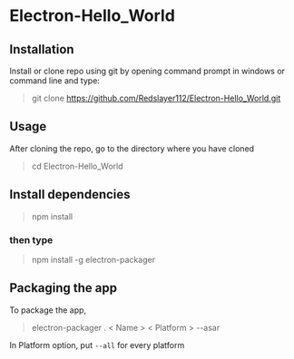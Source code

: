 # Electron-Hello_World
## Installation
Install or clone repo using git by opening command prompt in windows or command line and type:
> git clone https://github.com/Redslayer112/Electron-Hello_World.git

## Usage
After cloning the repo, go to the directory where you have cloned
> cd Electron-Hello_World

## Install dependencies
> npm install
### then type
> npm install -g electron-packager

## Packaging the app
To package the app,
> electron-packager . < Name > < Platform > --asar

In Platform option, put `--all` for every platform
